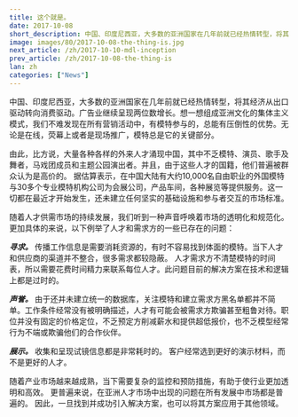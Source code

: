 ```yaml
---
title: 这个就是。
date: 2017-10-08
short_description: 中国、印度尼西亚，大多数的亚洲国家在几年前就已经热情转型，将其经济从出口驱动转向消费驱动。
image: images/80/2017-10-08-the-thing-is.jpg
next_article: /zh/2017-10-10-mdl-inception
prev_article: /zh/2017-10-08-the-thing-is
lan: zh
categories: ["News"]
---
```


中国、印度尼西亚，大多数的亚洲国家在几年前就已经热情转型，将其经济从出口驱动转向消费驱动。广告业继续呈现两位数增长。想一想组成亚洲文化的集体主义模式，我们不难发现在所有营销活动中，有模特参与的，总能有压倒性的优势。无论是在线，荧幕上或者是现场推广，模特总是它的关键部分。

由此，比方说，大量各种各样的外来人才涌现中国，其中不乏模特、演员、歌手及舞者，马戏团成员和主题公园演出者。并且，由于这些人才的国籍，他们普遍被群众认为是高价的。 据估算表示，在中国大陆有大约10,000名自由职业的外国模特与30多个专业模特机构公司为会展公司，产品车间，各种展览等提供服务。这一切都在最近才开始发生，还未建立任何坚实的基础设施和参与者交互的市场标准。

随着人才供需市场的持续发展，我们听到一种声音呼唤着市场的透明化和规范化。更加具体的来说，以下例举了人才和需求方的一些已存在的问题：

***寻求。*** 传播工作信息是需要消耗资源的，有时不容易找到体面的模特。当下人才和供应商的渠道并不整合，很多需求都较隐蔽。 人才需求方不清楚模特的时间表，所以需要花费时间精力来联系每位人才。此问题目前的解决方案在技术和逻辑上都是过时的。

***声誉。*** 由于还并未建立统一的数据库，关注模特和建立需求方黑名单都并不简单。工作条件经常没有被明确描述，人才有可能会被需求方欺骗甚至粗鲁对待。职位并没有固定的价格定位，不乏预定方削减薪水和提供超低报价，也不乏模型经常行为不端或欺骗他们的合作伙伴。

***展示。*** 收集和呈现试镜信息都是非常耗时的。 客户经常选到更好的演示材料，而不是更好的人才。

随着产业市场越来越成熟，当下需要复杂的监控和预防措施，有助于使行业更加透明和高效。 更普遍来说，在亚洲人才市场中出现的问题在所有发展中市场都是普遍的。 因此，一旦找到并成功引入解决方案，也可以将其方案应用于其他领域。

